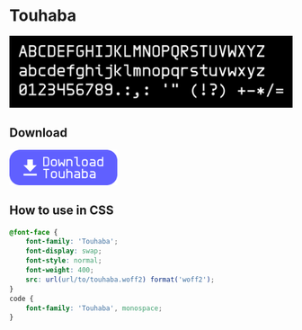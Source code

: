 # Touhaba
![Touhaba](img/preview.svg)

## Download
<a href="https://github.com/hunchr/touhaba/releases/download/v0.1/touhaba-v0.1.zip">
    <img alt="Download Touhaba" src="img/download.svg" width="192">
</a>

## How to use in CSS
```css
@font-face {
    font-family: 'Touhaba';
    font-display: swap;
    font-style: normal;
    font-weight: 400;
    src: url(url/to/touhaba.woff2) format('woff2');
}
code {
    font-family: 'Touhaba', monospace;
}
```
